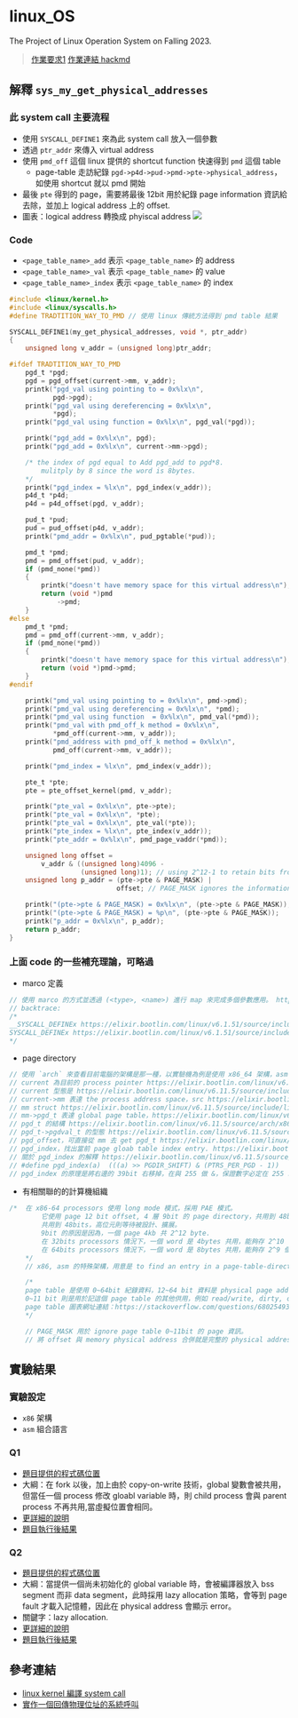 # linux_OS
The Project of Linux Operation System on Falling 2023.  

> [作業要求1](./hw1.html)
> [作業連結 hackmd](https://hackmd.io/@wysh/Bk92kxRgJl)

## 解釋 `sys_my_get_physical_addresses`  
### 此 system call 主要流程
* 使用 `SYSCALL_DEFINE1` 來為此 system call 放入一個參數
* 透過 `ptr_addr` 來傳入 virtual address
* 使用 `pmd_off` 這個 linux 提供的 shortcut function 快速得到 `pmd` 這個 table
    * page-table 走訪紀錄 `pgd->p4d->pud->pmd->pte->physical_address`，如使用 shortcut 就以 pmd 開始
* 最後 `pte` 得到的 page，需要將最後 12bit 用於紀錄 page information 資訊給去除，並加上 logical address 上的 offset. 
* 圖表：logical address 轉換成 phyiscal address
![](https://hackmd-prod-images.s3-ap-northeast-1.amazonaws.com/uploads/upload_b69c4f3202f8c334e1d7d6777b259b9a.png?AWSAccessKeyId=AKIA3XSAAW6AWSKNINWO&Expires=1731075734&Signature=JF41Sn0eakvm%2FHApeTw0Uv2pLRE%3D)

### Code 
* `<page_table_name>_add` 表示 `<page_table_name>` 的 address
* `<page_table_name>_val` 表示 `<page_table_name>` 的 value
* `<page_table_name>_index` 表示 `<page_table_name>` 的 index

```c
#include <linux/kernel.h>
#include <linux/syscalls.h>
#define TRADTITION_WAY_TO_PMD // 使用 linux 傳統方法得到 pmd table 結果

SYSCALL_DEFINE1(my_get_physical_addresses, void *, ptr_addr)
{
    unsigned long v_addr = (unsigned long)ptr_addr;

#ifdef TRADTITION_WAY_TO_PMD
    pgd_t *pgd;
    pgd = pgd_offset(current->mm, v_addr);
    printk("pgd_val using pointing to = 0x%lx\n",
           pgd->pgd); 
    printk("pgd_val using dereferencing = 0x%lx\n",
           *pgd); 
    printk("pgd_val using function = 0x%lx\n", pgd_val(*pgd));

    printk("pgd_add = 0x%lx\n", pgd);              
    printk("pgd_add = 0x%lx\n", current->mm->pgd); 

    /* the index of pgd equal to Add pgd_add to pgd*8.
        mulitply by 8 since the word is 8bytes.    
    */
    printk("pgd_index = %lx\n", pgd_index(v_addr));
    p4d_t *p4d;
    p4d = p4d_offset(pgd, v_addr);

    pud_t *pud;
    pud = pud_offset(p4d, v_addr);
    printk("pmd_addr = 0x%lx\n", pud_pgtable(*pud));

    pmd_t *pmd;
    pmd = pmd_offset(pud, v_addr);
    if (pmd_none(*pmd))
    {
        printk("doesn't have memory space for this virtual address\n");
        return (void *)pmd
            ->pmd;
    }
#else
    pmd_t *pmd;
    pmd = pmd_off(current->mm, v_addr);
    if (pmd_none(*pmd))
    {
        printk("doesn't have memory space for this virtual address\n");
        return (void *)pmd->pmd;
    }
#endif

    printk("pmd_val using pointing to = 0x%lx\n", pmd->pmd);
    printk("pmd_val using dereferencing = 0x%lx\n", *pmd);
    printk("pmd_val using function  = 0x%lx\n", pmd_val(*pmd));
    printk("pmd_val with pmd_off_k method = 0x%lx\n",
           *pmd_off(current->mm, v_addr));
    printk("pmd_address with pmd_off_k method = 0x%lx\n",
           pmd_off(current->mm, v_addr));

    printk("pmd_index = %lx\n", pmd_index(v_addr));

    pte_t *pte;
    pte = pte_offset_kernel(pmd, v_addr);

    printk("pte_val = 0x%lx\n", pte->pte);
    printk("pte_val = 0x%lx\n", *pte);
    printk("pte_val = 0x%lx\n", pte_val(*pte));
    printk("pte_index = %lx\n", pte_index(v_addr));
    printk("pte_addr = 0x%lx\n", pmd_page_vaddr(*pmd));

    unsigned long offset =
        v_addr & ((unsigned long)4096 -
                  (unsigned long)1); // using 2^12-1 to retain bits from 0 to 11.   
    unsigned long p_addr = (pte->pte & PAGE_MASK) |
                           offset; // PAGE_MASK ignores the information of page. 

    printk("(pte->pte & PAGE_MASK) = 0x%lx\n", (pte->pte & PAGE_MASK));
    printk("(pte->pte & PAGE_MASK) = %p\n", (pte->pte & PAGE_MASK));
    printk("p_addr = 0x%lx\n", p_addr);
    return p_addr;
}
```

### 上面 code 的一些補充理論，可略過
* marco 定義
```c
// 使用 marco 的方式並透過 (<type>, <name>) 進行 map 來完成多個參數應用。 https://elixir.bootlin.com/linux/v6.1.51/source/include/linux/syscalls.h#L117
// backtrace:
/*
__SYSCALL_DEFINEx https://elixir.bootlin.com/linux/v6.1.51/source/include/linux/syscalls.h#L242
SYSCALL_DEFINEx https://elixir.bootlin.com/linux/v6.1.51/source/include/linux/syscalls.h#L226
*/
```
* page directory 
```c
// 使用 `arch` 來查看目前電腦的架構是那一種，以實驗機為例是使用 x86_64 架構，asm insturction set 架構
// current 為目前的 process pointer https://elixir.bootlin.com/linux/v6.11.5/source/arch/x86/include/asm/current.h#L52
// current 型態是 https://elixir.bootlin.com/linux/v6.11.5/source/include/linux/sched.h#L758
// current->mm 表達 the process address space，src https://elixir.bootlin.com/linux/v6.11.5/source/include/linux/sched.h#L758
// mm struct https://elixir.bootlin.com/linux/v6.11.5/source/include/linux/mm_types.h#L779
// mm->pgd_t 表達 global page table，https://elixir.bootlin.com/linux/v6.11.5/source/include/linux/mm_types.h#L806
// pgd_t 的結構 https://elixir.bootlin.com/linux/v6.11.5/source/arch/x86/include/asm/pgtable_types.h#L295
// pgd_t->pgdval_t 的型態 https://elixir.bootlin.com/linux/v6.11.5/source/arch/x86/include/asm/pgtable_64_types.h#L18
// pgd_offset，可直接從 mm 去 get pgd_t https://elixir.bootlin.com/linux/v6.11.5/source/include/linux/pgtable.h#L147.
// pgd_index，找出當前 page gloab table index entry. https://elixir.bootlin.com/linux/v6.11.5/source/include/linux/pgtable.h#L90
// 關於 pgd_index 的解釋 https://elixir.bootlin.com/linux/v6.11.5/source/include/linux/pgtable.h#L56
// #define pgd_index(a)  (((a) >> PGDIR_SHIFT) & (PTRS_PER_PGD - 1))
// pgd_index 的原理是將右邊的 39bit 右移掉，在與 255 做 &，保證數字必定在 255 以內符合 page table 2^9 架構
```
* 有相關聯的的計算機組織
```c
/*  在 x86-64 processors 使用 long mode 模式，採用 PAE 模式。
        它使用 page 12 bit offset, 4 層 9bit 的 page directory，共用到 48bits.
        共用到 48bits，高位元則等待被設計、擴展。
        9bit 的原因是因為，一個 page 4kb 共 2^12 byte.
        在 32bits processors 情況下，一個 word 是 4bytes 共用，能夠存 2^10 個
        在 64bits processors 情況下，一個 word 是 8bytes 共用，能夠存 2^9 個
    */
    // x86, asm 的特殊架構，用意是 to find an entry in a page-table-directory.

    /*
    page table 是使用 0~64bit 紀錄資料，12~64 bit 資料是 physical page address.
    0~11 bit 則是用於記這個 page table 的其他供用，例如 read/write, dirty, cache disable 之類的
    page table 圖表網址連結：https://stackoverflow.com/questions/68025493/the-size-of-a-page-table-entry
    */

    // PAGE_MASK 用於 ignore page table 0~11bit 的 page 資訊。
    // 將 offset 與 memory physical address 合併就是完整的 physical address
```

## 實驗結果
### 實驗設定
* `x86` 架構
* `asm` 組合語言
### Q1 
* [題目提供的程式碼位置](./q1.c) 
* 大綱：在 fork 以後，加上由於 copy-on-write 技術，global 變數會被共用，但當任一個 process 修改 gloabl variable 時，則 child process 會與 parent process 不再共用,當虛擬位置會相同。 
* [更詳細的說明](https://stackoverflow.com/questions/4298678/after-forking-are-global-variables-shared)
* [題目執行後結果](./q1.txt)

### Q2
* [題目提供的程式碼位置](./q2.c) 
* 大綱：當提供一個尚未初始化的 global variable 時，會被編譯器放入 bss segment 而非 data segment，此時採用 lazy allocation 策略，會等到 page fault 才載入記憶體，因此在 physical address 會顯示 error。
* 關鍵字：lazy allocation. 
* [更詳細的說明](https://www.quora.com/When-does-a-global-variable-get-memory-allocation-in-C-language)
* [題目執行後結果](./q2.txt)


## 參考連結
* [linux kernel 編譯 system call](https://hackmd.io/aist49C9R46-vaBIlP3LDA?view#%E6%B8%AC%E8%A9%A6-syscall) 
* [實作一個回傳物理位址的系統呼叫](https://hackmd.io/@Mes/make_phy_addr_syscall)

